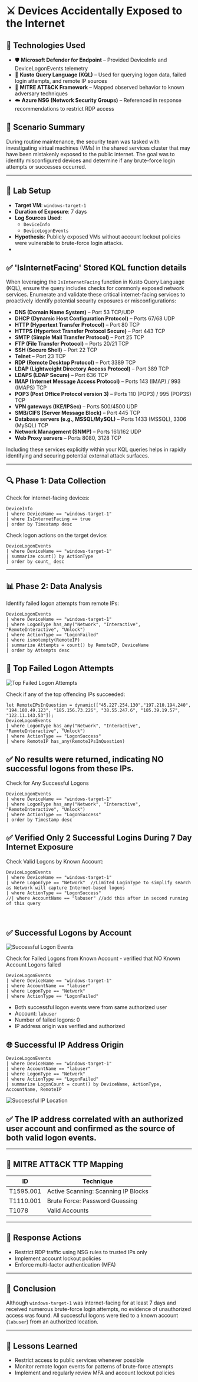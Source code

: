 
# ⚔️ Devices Accidentally Exposed to the Internet

## 🧰 Technologies Used

- 🛡️ **Microsoft Defender for Endpoint** – Provided DeviceInfo and DeviceLogonEvents telemetry  
- 🔎 **Kusto Query Language (KQL)** – Used for querying logon data, failed login attempts, and remote IP sources  
- 🧠 **MITRE ATT&CK Framework** – Mapped observed behavior to known adversary techniques  
- ☁️ **Azure NSG (Network Security Groups)** – Referenced in response recommendations to restrict RDP access

## 🧪 Scenario Summary

During routine maintenance, the security team was tasked with investigating virtual machines (VMs) in the shared services cluster that may have been mistakenly exposed to the public internet. The goal was to identify misconfigured devices and determine if any brute-force login attempts or successes occurred.

---

## 🧭 Lab Setup

- **Target VM**: `windows-target-1`
- **Duration of Exposure**: 7 days
- **Log Sources Used**:
  - `DeviceInfo`
  - `DeviceLogonEvents`
- **Hypothesis**: Publicly exposed VMs without account lockout policies were vulnerable to brute-force login attacks.
- <br>

## ✅ 'IsInternetFacing' Stored KQL function details

When leveraging the `IsInternetFacing` function in Kusto Query Language (KQL), ensure the query includes checks for commonly exposed network services. Enumerate and validate these critical internet-facing services to proactively identify potential security exposures or misconfigurations:

* **DNS (Domain Name System)** – Port 53 TCP/UDP
* **DHCP (Dynamic Host Configuration Protocol)** – Ports 67/68 UDP
* **HTTP (Hypertext Transfer Protocol)** – Port 80 TCP
* **HTTPS (Hypertext Transfer Protocol Secure)** – Port 443 TCP
* **SMTP (Simple Mail Transfer Protocol)** – Port 25 TCP
* **FTP (File Transfer Protocol)** – Ports 20/21 TCP
* **SSH (Secure Shell)** – Port 22 TCP
* **Telnet** – Port 23 TCP
* **RDP (Remote Desktop Protocol)** – Port 3389 TCP
* **LDAP (Lightweight Directory Access Protocol)** – Port 389 TCP
* **LDAPS (LDAP Secure)** – Port 636 TCP
* **IMAP (Internet Message Access Protocol)** – Ports 143 (IMAP) / 993 (IMAPS) TCP
* **POP3 (Post Office Protocol version 3)** – Ports 110 (POP3) / 995 (POP3S) TCP
* **VPN gateways (IKE/IPSec)** – Ports 500/4500 UDP
* **SMB/CIFS (Server Message Block)** – Port 445 TCP
* **Database servers (e.g., MSSQL/MySQL)** – Ports 1433 (MSSQL), 3306 (MySQL) TCP
* **Network Management (SNMP)** – Ports 161/162 UDP
* **Web Proxy servers** – Ports 8080, 3128 TCP

Including these services explicitly within your KQL queries helps in rapidly identifying and securing potential external attack surfaces.

---

## 🔍 Phase 1: Data Collection

Check for internet-facing devices:
```kql
DeviceInfo
| where DeviceName == "windows-target-1"
| where IsInternetFacing == true
| order by Timestamp desc
```

Check logon actions on the target device:
```kql
DeviceLogonEvents
| where DeviceName == "windows-target-1"
| summarize count() by ActionType
| order by count_ desc
```

---

## 📊 Phase 2: Data Analysis

Identify failed logon attempts from remote IPs:
```kql
DeviceLogonEvents
| where DeviceName == "windows-target-1"
| where LogonType has_any("Network", "Interactive", "RemoteInteractive", "Unlock")
| where ActionType == "LogonFailed"
| where isnotempty(RemoteIP)
| summarize Attempts = count() by RemoteIP, DeviceName
| order by Attempts desc
```
## 🔐 Top Failed Logon Attempts

![Top Failed Logon Attempts](images/TopFailedLogon.png)


Check if any of the top offending IPs succeeded:
```kql
let RemoteIPsInQuestion = dynamic(["45.227.254.130","197.210.194.240", "194.180.49.123", "185.156.73.226", "38.55.247.6", "185.39.19.57", "122.11.143.53"]);
DeviceLogonEvents
| where LogonType has_any("Network", "Interactive", "RemoteInteractive", "Unlock")
| where ActionType == "LogonSuccess"
| where RemoteIP has_any(RemoteIPsInQuestion)
```

## ✅ No results were returned, indicating NO successful logons from these IPs.

Check for Any Successful Logons 
```kql
DeviceLogonEvents
| where DeviceName == "windows-target-1"
| where LogonType has_any("Network", "Interactive", "RemoteInteractive", "Unlock")
| where ActionType == "LogonSuccess"
| order by Timestamp desc
```

## ✅ Verified Only 2 Successful Logins During 7 Day Internet Exposure

Check Valid Logons by Known Account:

```kql
DeviceLogonEvents
| where DeviceName == "windows-target-1"
| where LogonType == "Network"  //Limited LoginType to simplify search as Network will capture Internet-based logons
| where ActionType == "LogonSuccess"
//| where AccountName == "labuser" //add this after in second running of this query
```
<br>

## ✅ Successful Logons by Account

![Successful Logon Events](images/SuccessfulLogonDevice.png)

Check for Failed Logons from Known Account - verified that NO Known Account Logons failed

```kql
DeviceLogonEvents
| where DeviceName == "windows-target-1"
| where AccountName == "labuser"
| where LogonType == "Network"
| where ActionType == "LogonFailed"
```

- Both successful logon events were from same authorized user
- Account: `labuser`
- Number of failed logons: 0
- IP address origin was verified and authorized

## 🌐 Successful IP Address Origin

```kql
DeviceLogonEvents
| where DeviceName == "windows-target-1"
| where AccountName == "labuser"
| where LogonType == "Network"
| where ActionType == "LogonFailed"
| summarize LogonCount = count() by DeviceName, ActionType, AccountName, RemoteIP
```

![Successful IP Location](images/SuccessfulIP.png)

## ✅ The IP address correlated with an authorized user account and confirmed as the source of both valid logon events.
---

## 🧠 MITRE ATT&CK TTP Mapping

| ID          | Technique                                 |
|-------------|--------------------------------------------|
| T1595.001   | Active Scanning: Scanning IP Blocks       |
| T1110.001   | Brute Force: Password Guessing            |
| T1078       | Valid Accounts                            |

---

## 🧯 Response Actions

- Restrict RDP traffic using NSG rules to trusted IPs only
- Implement account lockout policies
- Enforce multi-factor authentication (MFA)

---

## 📝 Conclusion

Although `windows-target-1` was internet-facing for at least 7 days and received numerous brute-force login attempts, no evidence of unauthorized access was found. All successful logons were tied to a known account (`labuser`) from an authorized location.

---

## 🔄 Lessons Learned

- Restrict access to public services whenever possible
- Monitor remote logon events for patterns of brute-force attempts
- Implement and regularly review MFA and account lockout policies
